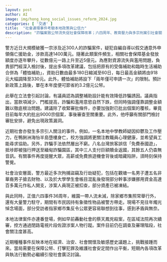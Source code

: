 ```yaml
---
layout: post
author: AI
image: img/hong_kong_social_issues_reform_2024.jpg
categories: [ '交通' ]
title:  "社會連環事件考驗本地政策與公信力"
description: "詐騙案致公帑流失促社會保障改革；六四周年、教育壓力與多宗刑案引社會關注治安與民生危機，突顯政府於保障資源分配與維穩間需作平衡，改革措施與執法行動成焦點。"
---
```

警方近日大規模破獲一宗涉及近300人的詐騙案件，疑犯自編自導以假交通意外申領傷亡援助金，涉款高達1400萬元。隨著此類案件頻生，相關社會保障基金發放額度亦逐年攀升，從數億元一路上升至近5億元。為應對資源流失與濫用問題，負責部門經深入檢討後，提出多項改革建議，包括把原有的受傷補助和臨時生活補助合併為「體恤補助」，資助日數由最多180日縮減至60日，每日最高金額將由918元大幅調降至330元。此外，體恤補助將設下「兩年僅可申請一次」的限制。預計新政策上路後，單在本年度便可節省約3.2億元公帑。

此舉在立法會引起討論，有議員認為調整補助設計能有效降低詐騙誘因。議員指出，當款項減少、門檻提高，詐騙和濫用意慾自然下跌，但同時強調僅靠調整金額難以徹底根治問題。建議除了收緊審批條件，亦要加強對已批出個案的覆核，畢竟目前每年大約批出9000宗個案，事後審查至關重要。此外，他呼籲有關部門檢討審批安排，避免出現政策漏洞。

近期社會亦發生多宗引人關注的事件。例如，一名本地中學教師疑因抑鬱及工作壓力，在鴨脷洲海怡半島墮樓身亡，校方強調將更關注教職員心理健康，並希望員工能尋求協助。另外，詐騙手法依然層出不窮。八名台灣旅客誤信「免費泰國遊」，抵埗即被強行押送至緬甸詐騙園區，其中三人支付巨額贖金返國，其餘五人仍杳無音訊。有關事件再度提醒大眾，高薪或免費旅遊機會背後或暗藏陷阱，須時刻保持警覺。

社會治安層面，警方最近多次拘捕盜竊及行劫疑犯，包括在觀塘一名男子遭五名非華裔男子搶去財物、以及於大學學生會帳目混亂後發現部分幹事涉嫌挪用資金高達百多萬元作私人開支，涉案人員現正被扣查，部分資產已被凍結。

與此同時，正值六四事件36周年，維園一帶人流未減，除家鄉市集照常舉行外，還有大量警力駐守，期間有市民因持有象徵性物品被警方帶走。現場不見往年燭光悼念場面，部分受訪者指家鄉市集反令公眾更容易聯想到往事，感到矛盾與無奈。

本地法律案件亦連番登場，例如早前轟動社會的蔡天鳳兇殺案，在區域法院再次續審，控方通過閉路電視片段佐證涉案人物行蹤。案件目前仍在調查及審理階段，社會關注度甚高。

近期種種事件反映本地在經濟、治安、社會關懷及敏感歷史議題上，挑戰接踵而來。當局需要在保障公帑、打擊犯罪及維護社會安定間作出平衡，短期內各項改革與執法行動勢必繼續引發社會廣泛討論。